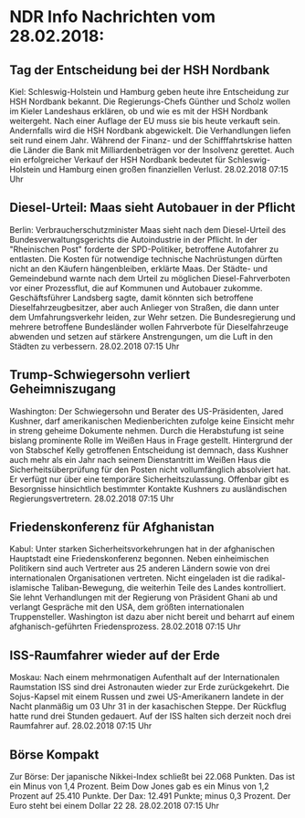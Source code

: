 # NDR Info Nachrichten vom 28.02.2018:


## Tag der Entscheidung bei der HSH Nordbank
Kiel: Schleswig-Holstein und Hamburg geben heute ihre Entscheidung zur HSH Nordbank bekannt. Die Regierungs-Chefs Günther und Scholz wollen im Kieler Landeshaus erklären, ob und wie es mit der HSH Nordbank weitergeht. Nach einer Auflage der EU muss sie bis heute verkauft sein. Andernfalls wird die HSH Nordbank abgewickelt. Die Verhandlungen liefen seit rund einem Jahr. Während der Finanz- und der Schifffahrtskrise hatten die Länder die Bank mit Milliardenbeträgen vor der Insolvenz gerettet. Auch ein erfolgreicher Verkauf der HSH Nordbank bedeutet für Schleswig-Holstein und Hamburg einen großen finanziellen Verlust. 28.02.2018 07:15 Uhr 

## Diesel-Urteil: Maas sieht Autobauer in der Pflicht
Berlin:	Verbraucherschutzminister Maas sieht nach dem Diesel-Urteil des Bundesverwaltungsgerichts die Autoindustrie in der Pflicht. In der "Rheinischen Post" forderte der SPD-Politiker, betroffene Autofahrer zu entlasten. Die Kosten für notwendige technische Nachrüstungen dürften nicht an den Käufern hängenbleiben, erklärte Maas. Der Städte- und Gemeindebund warnte nach dem Urteil zu möglichen Diesel-Fahrverboten vor einer Prozessflut, die auf Kommunen und Autobauer zukomme. Geschäftsführer Landsberg sagte, damit könnten sich betroffene Dieselfahrzeugbesitzer, aber auch Anlieger von Straßen, die dann unter dem Umfahrungsverkehr leiden, zur Wehr setzen. Die Bundesregierung und mehrere betroffene Bundesländer wollen Fahrverbote für Dieselfahrzeuge abwenden und setzen auf stärkere Anstrengungen, um die Luft in den Städten zu verbessern. 28.02.2018 07:15 Uhr 

## Trump-Schwiegersohn verliert Geheimniszugang
Washington: Der Schwiegersohn und Berater des US-Präsidenten, Jared Kushner, darf amerikanischen Medienberichten zufolge keine Einsicht mehr in streng geheime Dokumente nehmen. Durch die Herabstufung ist seine bislang prominente Rolle im Weißen Haus in Frage gestellt. Hintergrund der von Stabschef Kelly getroffenen Entscheidung ist demnach, dass Kushner auch mehr als ein Jahr nach seinem Dienstantritt im Weißen Haus die Sicherheitsüberprüfung für den Posten nicht vollumfänglich absolviert hat. Er verfügt nur über eine temporäre Sicherheitszulassung. Offenbar gibt es Besorgnisse hinsichtlich bestimmter Kontakte Kushners zu ausländischen Regierungsvertretern. 28.02.2018 07:15 Uhr 

## Friedenskonferenz für Afghanistan
Kabul: Unter starken Sicherheitsvorkehrungen hat in der afghanischen Hauptstadt eine Friedenskonferenz begonnen. Neben einheimischen Politikern sind auch Vertreter aus 25 anderen Ländern sowie von drei internationalen Organisationen vertreten. Nicht eingeladen ist die radikal-islamische Taliban-Bewegung, die weiterhin Teile des Landes kontrolliert. Sie lehnt Verhandlungen mit der Regierung von Präsident Ghani ab und verlangt Gespräche mit den USA, dem größten internationalen Truppensteller. Washington ist dazu aber nicht bereit und beharrt auf einem afghanisch-geführten Friedensprozess. 28.02.2018 07:15 Uhr 

## ISS-Raumfahrer wieder auf der Erde
Moskau: Nach einem mehrmonatigen Aufenthalt auf der Internationalen Raumstation ISS sind drei Astronauten wieder zur Erde zurückgekehrt. Die Sojus-Kapsel mit einem Russen und zwei US-Amerikanern landete in der Nacht  planmäßig um 03 Uhr 31 in der kasachischen Steppe. Der Rückflug hatte rund drei Stunden gedauert. Auf der ISS halten sich derzeit noch drei Raumfahrer auf. 28.02.2018 07:15 Uhr 

## Börse Kompakt
Zur Börse: Der japanische Nikkei-Index schließt bei 22.068 Punkten. Das ist ein Minus von 1,4 Prozent. Beim Dow Jones gab es ein Minus von 1,2 Prozent auf 25.410 Punkte. Der Dax:			12.491 Punkte; minus 0,3 Prozent. Der Euro steht bei einem Dollar 22 28. 28.02.2018 07:15 Uhr 
